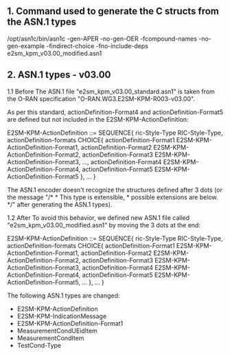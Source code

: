 ## 1. Command used to generate the C structs from the ASN.1 types 

/opt/asn1c/bin/asn1c -gen-APER -no-gen-OER -fcompound-names -no-gen-example -findirect-choice -fno-include-deps e2sm_kpm_v03.00_modified.asn1 

## 2. ASN.1 types - v03.00

1.1 Before
The ASN.1 file "e2sm_kpm_v03.00_standard.asn1" is taken from the O-RAN specification "O-RAN.WG3.E2SM-KPM-R003-v03.00".

As per this standard, actionDefinition-Format4 and actionDefinition-Format5 are defined but not included in the E2SM-KPM-ActionDefinition:

E2SM-KPM-ActionDefinition ::= SEQUENCE{
        ric-Style-Type                                  RIC-Style-Type,
        actionDefinition-formats        CHOICE{
                actionDefinition-Format1                E2SM-KPM-ActionDefinition-Format1,
                actionDefinition-Format2                E2SM-KPM-ActionDefinition-Format2,
                actionDefinition-Format3                E2SM-KPM-ActionDefinition-Format3,
                ...,
                actionDefinition-Format4                E2SM-KPM-ActionDefinition-Format4,
                actionDefinition-Format5                E2SM-KPM-ActionDefinition-Format5
        },
        ...
}


The ASN.1 encoder doesn't recognize the structures defined after 3 dots (or the message
    "/*
     * This type is extensible,
     * possible extensions are below.
     */"
after generating the ASN.1 types).


1.2 After
To avoid this behavior, we defined new ASN.1 file called "e2sm_kpm_v03.00_modified.asn1" by moving the 3 dots at the end:

E2SM-KPM-ActionDefinition ::= SEQUENCE{
        ric-Style-Type                                  RIC-Style-Type,
        actionDefinition-formats        CHOICE{
                actionDefinition-Format1                E2SM-KPM-ActionDefinition-Format1,
                actionDefinition-Format2                E2SM-KPM-ActionDefinition-Format2,
                actionDefinition-Format3                E2SM-KPM-ActionDefinition-Format3,
                actionDefinition-Format4                E2SM-KPM-ActionDefinition-Format4,
                actionDefinition-Format5                E2SM-KPM-ActionDefinition-Format5,
                ...
        },
        ...
}

The following ASN.1 types are changed:
- E2SM-KPM-ActionDefinition
- E2SM-KPM-IndicationMessage
- E2SM-KPM-ActionDefinition-Format1
- MeasurementCondUEidItem
- MeasurementCondItem
- TestCond-Type
